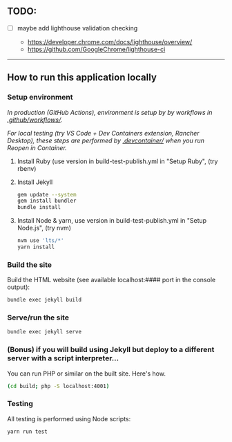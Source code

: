 ## TODO:

- [ ] maybe add lighthouse validation checking

  - https://developer.chrome.com/docs/lighthouse/overview/
  - https://github.com/GoogleChrome/lighthouse-ci

---

## How to run this application locally

### Setup environment

_In production (GitHub Actions), environment is setup by by workflows in [.github/workflows/](.github/workflows/)._

_For local testing (try VS Code + Dev Containers extension, Rancher Desktop), these steps are performed by [.devcontainer/](.devcontainer/) when you run Reopen in Container._

1. Install Ruby (use version in build-test-publish.yml in "Setup Ruby", (try rbenv)

1. Install Jekyll

   ```sh
   gem update --system
   gem install bundler
   bundle install
   ```

1. Install Node & yarn, use version in build-test-publish.yml in "Setup Node.js", (try nvm)
   ```sh
   nvm use 'lts/*'
   yarn install
   ```

### Build the site

Build the HTML website (see available localhost:#### port in the console output):

```sh
bundle exec jekyll build
```

### Serve/run the site

```sh
bundle exec jekyll serve
```

### (Bonus) if you will build using Jekyll but deploy to a different server with a script interpreter...

You can run PHP or similar on the built site. Here's how.

```sh
(cd build; php -S localhost:4001)
```

### Testing

All testing is performed using Node scripts:

```sh
yarn run test
```
